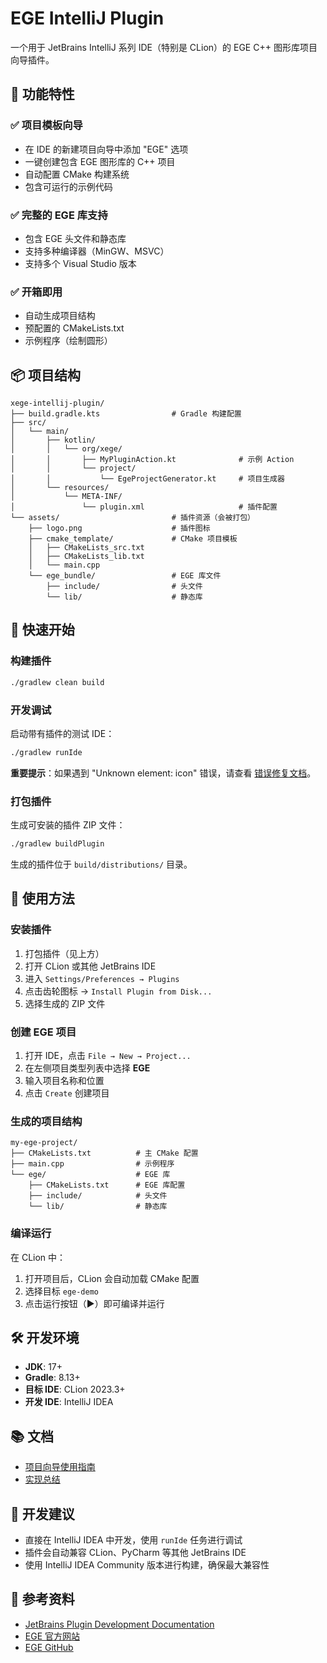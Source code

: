 # EGE IntelliJ Plugin

一个用于 JetBrains IntelliJ 系列 IDE（特别是 CLion）的 EGE C++ 图形库项目向导插件。

## 🎯 功能特性

### ✅ 项目模板向导
- 在 IDE 的新建项目向导中添加 "EGE" 选项
- 一键创建包含 EGE 图形库的 C++ 项目
- 自动配置 CMake 构建系统
- 包含可运行的示例代码

### ✅ 完整的 EGE 库支持
- 包含 EGE 头文件和静态库
- 支持多种编译器（MinGW、MSVC）
- 支持多个 Visual Studio 版本

### ✅ 开箱即用
- 自动生成项目结构
- 预配置的 CMakeLists.txt
- 示例程序（绘制圆形）

## 📦 项目结构

```
xege-intellij-plugin/
├── build.gradle.kts                # Gradle 构建配置
├── src/
│   └── main/
│       ├── kotlin/
│       │   └── org/xege/
│       │       ├── MyPluginAction.kt              # 示例 Action
│       │       └── project/
│       │           └── EgeProjectGenerator.kt     # 项目生成器
│       └── resources/
│           └── META-INF/
│               └── plugin.xml                     # 插件配置
└── assets/                         # 插件资源（会被打包）
    ├── logo.png                    # 插件图标
    ├── cmake_template/             # CMake 项目模板
    │   ├── CMakeLists_src.txt
    │   ├── CMakeLists_lib.txt
    │   └── main.cpp
    └── ege_bundle/                 # EGE 库文件
        ├── include/                # 头文件
        └── lib/                    # 静态库
```

## 🚀 快速开始

### 构建插件

```bash
./gradlew clean build
```

### 开发调试

启动带有插件的测试 IDE：

```bash
./gradlew runIde
```

**重要提示**：如果遇到 "Unknown element: icon" 错误，请查看 [错误修复文档](docs/ICON_ERROR_FIX.md)。

### 打包插件

生成可安装的插件 ZIP 文件：

```bash
./gradlew buildPlugin
```

生成的插件位于 `build/distributions/` 目录。

## 📖 使用方法

### 安装插件

1. 打包插件（见上方）
2. 打开 CLion 或其他 JetBrains IDE
3. 进入 `Settings/Preferences → Plugins`
4. 点击齿轮图标 → `Install Plugin from Disk...`
5. 选择生成的 ZIP 文件

### 创建 EGE 项目

1. 打开 IDE，点击 `File → New → Project...`
2. 在左侧项目类型列表中选择 **EGE**
3. 输入项目名称和位置
4. 点击 `Create` 创建项目

### 生成的项目结构

```
my-ege-project/
├── CMakeLists.txt          # 主 CMake 配置
├── main.cpp                # 示例程序
└── ege/                    # EGE 库
    ├── CMakeLists.txt      # EGE 库配置
    ├── include/            # 头文件
    └── lib/                # 静态库
```

### 编译运行

在 CLion 中：
1. 打开项目后，CLion 会自动加载 CMake 配置
2. 选择目标 `ege-demo`
3. 点击运行按钮（▶️）即可编译并运行

## 🛠️ 开发环境

- **JDK**: 17+
- **Gradle**: 8.13+
- **目标 IDE**: CLion 2023.3+
- **开发 IDE**: IntelliJ IDEA

## 📚 文档

- [项目向导使用指南](docs/PROJECT_WIZARD_GUIDE.md)
- [实现总结](docs/IMPLEMENTATION_SUMMARY.md)

## 🔧 开发建议

- 直接在 IntelliJ IDEA 中开发，使用 `runIde` 任务进行调试
- 插件会自动兼容 CLion、PyCharm 等其他 JetBrains IDE
- 使用 IntelliJ IDEA Community 版本进行构建，确保最大兼容性

## 📝 参考资料

- [JetBrains Plugin Development Documentation](https://plugins.jetbrains.com/docs/intellij/welcome.html)
- [EGE 官方网站](https://xege.org/)
- [EGE GitHub](https://github.com/wysaid/xege)
